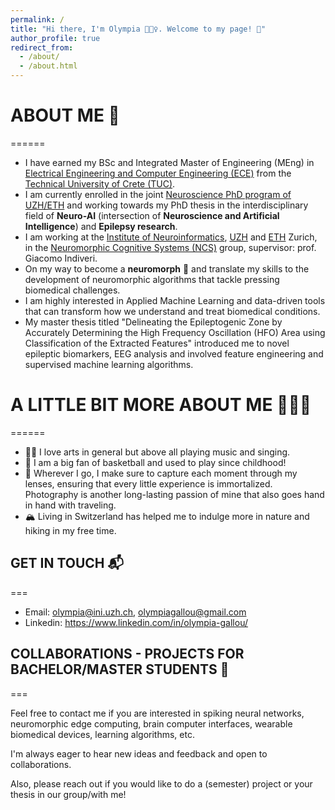 ```yaml
---
permalink: /
title: "Hi there, I'm Olympia 🙋🏻‍♀️. Welcome to my page! 🌱"
author_profile: true
redirect_from: 
  - /about/
  - /about.html
---  
```

  
  
  
# ABOUT ME 🌊
======
- I have earned my BSc and Integrated Master of Engineering (MEng) in [Electrical Engineering and Computer Engineering (ECE)](https://www.ece.tuc.gr/en/home) from the [Technical University of Crete (TUC)](https://www.tuc.gr/en/home). 
- I am currently enrolled in the joint [Neuroscience PhD program of UZH/ETH](https://www.neuroscience.uzh.ch/en.html) and working towards my PhD thesis in the interdisciplinary field of **Neuro-AI** (intersection of **Neuroscience and Artificial Intelligence**) and **Epilepsy research**. 
- I am working at the [Institute of Neuroinformatics](https://www.ini.uzh.ch/en.html), [UZH](https://www.uzh.ch/en.html) and [ETH](https://ethz.ch/en.html) Zurich, in the [Neuromorphic Cognitive Systems (NCS)](https://www.ini.uzh.ch/en/research/groups/ncs.html) group, supervisor: prof. Giacomo Indiveri.
- On my way to become a **neuromorph** 🧠 and translate my skills to the development of neuromorphic algorithms that tackle pressing biomedical challenges.
- I am highly interested in Applied Machine Learning and data-driven tools that can transform how we understand and treat biomedical conditions.
- My master thesis titled "Delineating the Epileptogenic Zone by Accurately Determining the High Frequency Oscillation (HFO) Area using Classification of the Extracted Features" introduced me to novel epileptic biomarkers, EEG analysis and involved feature engineering and supervised machine learning algorithms. 
  
# A LITTLE BIT MORE ABOUT ME ⛹🏻‍♀️
======
- 🎸🎼 I love arts in general but above all playing music and singing.
- 🏀 I am a big fan of basketball and used to play since childhood!
- 📸 Wherever I go, I make sure to capture each moment through my lenses, ensuring that every little experience is immortalized. Photography is another long-lasting passion of mine that also goes hand in hand with traveling.
- 🏔 Living in Switzerland has helped me to indulge more in nature and hiking in my free time.
   
## GET IN TOUCH 📬
===
- Email: olympia@ini.uzh.ch, olympiagallou@gmail.com
- Linkedin: https://www.linkedin.com/in/olympia-gallou/ 
  
## COLLABORATIONS - PROJECTS FOR BACHELOR/MASTER STUDENTS 🦾
===

Feel free to contact me if you are interested in spiking neural networks, neuromorphic edge computing, brain computer interfaces, wearable biomedical devices, learning algorithms, etc. 

I'm always eager to hear new ideas and feedback and open to collaborations. 

Also, please reach out if you would like to do a (semester) project or your thesis in our group/with me! 